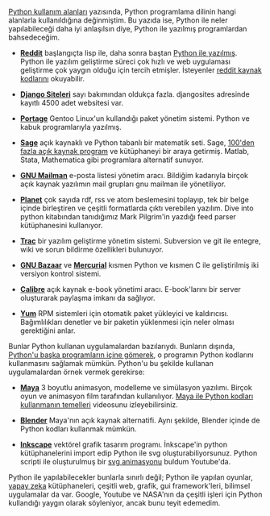 <!-- 
.. description: Yeni başlayanlar için, Python ile neler yapılabilir sorusuna cevap olarak, Python ile yazılmış programlardan bazı örnekler listeledim.
.. title: Python ile Yazılmış Programlar
.. author: Yaşar Arabacı
.. date: 2013/10/10 17:55:35
.. slug: python-ile-yazilmis-programlar
-->

[Python kullanım alanları](kullanim-alanlari.html) yazısında, Python programlama dilinin hangi alanlarla kullanıldığına değinmiştim.
Bu yazıda ise, Python ile neler yapılabileceği daha iyi anlaşılsın diye, Python ile yazılmış programlardan bahsedeceğim.

 * [**Reddit**](http://tr.reddit.com/)
başlangıçta lisp ile, daha sonra baştan [Python ile yazılmış](http://www.reddit.com/wiki/faq). Python ile
yazılım geliştirme süreci çok hızlı ve web uygulaması geliştirme çok yaygın olduğu için tercih etmişler. İsteyenler
[reddit kaynak kodlarını](https://github.com/reddit/reddit) okuyabilir.

 * [**Django Siteleri**](http://www.djangosites.org/highest-rated/)
sayı bakımından oldukça fazla. djangosites adresinde kayıtlı 4500 adet websitesi var.<!-- TEASER_END -->

 * [**Portage**](http://www.gentoo.org/proj/en/portage/)
Gentoo Linux'un kullandığı paket yönetim sistemi. Python ve kabuk programlarıyla yazılmış.

 * [**Sage**](http://www.sagemath.org/)
açık kaynaklı ve Python tabanlı bir matematik seti. Sage, [100'den fazla açık kaynak program](http://www.sagemath.org/links-components.html) ve
kütüphaneyi bir araya getirmiş. Matlab, Stata, Mathematica gibi programlara alternatif sunuyor.

 * [**GNU Mailman**](http://www.gnu.org/software/mailman/)
e-posta listesi yönetim aracı. Bildiğim kadarıyla birçok açık kaynak yazılımın mail grupları gnu mailman ile yönetiliyor.

 * [**Planet**](http://www.planetplanet.org/)
çok sayıda rdf, rss ve atom beslemesini toplayıp, tek bir belge içinde birleştiren ve çeşitli formatlarda çıktı verebilen yazılım. Dive into python kitabından
tanıdığımız Mark Pilgrim'in yazdığı feed parser kütüphanesini kullanıyor.

 * [**Trac**](http://trac.edgewall.org/)
bir yazılım geliştirme yönetim sistemi. Subversion ve git ile entegre, wiki ve sorun bildirme özellikleri bulunuyor.

 * [**GNU Bazaar**](http://bazaar.canonical.com/en/) ve [**Mercurial**](http://mercurial.selenic.com/)
kısmen Python ve kısmen C ile geliştirilmiş iki versiyon kontrol sistemi.

 * [**Calibre**](http://www.calibre-ebook.com/)
açık kaynak e-book yönetimi aracı. E-book'larını bir server oluşturarak paylaşma imkanı da sağlıyor.

 * [**Yum**](http://yum.baseurl.org/)
RPM sistemleri için otomatik paket yükleyici ve kaldırıcısı. Bağımlılıkları denetler ve bir paketin yüklenmesi için neler olması gerektiğini anlar.

Bunlar Python kullanan uygulamalardan bazılarıydı. Bunların dışında, [Python'u başka programların içine gömerek](http://docs.python.org/2/extending/embedding.html), o programın Python kodlarını kullanmasını sağlamak mümkün.
Python'u bu şekilde kullanan uygulamalardan örnek vermek gerekirse:

 * [**Maya**](http://www.autodesk.com/products/autodesk-maya/overview)
3 boyutlu animasyon, modelleme ve simülasyon yazılımı. Birçok oyun ve animasyon film tarafından kullanılıyor. [Maya ile Python kodları kullanmanın temelleri](http://vimeo.com/67579845) videosunu izleyebilirsiniz.

 * [**Blender**](http://www.blender.org/)
Maya'nın açık kaynak alternatifi. Aynı şekilde, Blender içinde de Python kodları kullanmak mümkün.

 * [**Inkscape**](http://inkscape.org/)
 vektörel grafik tasarım programı. İnkscape'in python kütüphanelerini import edip Python ile svg oluşturabiliyorsunuz. Python scripti ile oluşturulmuş bir [svg animasyonu](http://www.youtube.com/watch?v=GvR26wlWrSg) buldum Youtube'da.

Python ile yapılabilecekler bunlarla sınırlı değil; Python ile yapılan oyunlar, [yapay zeka](https://wiki.python.org/moin/PythonForArtificialIntelligence) kütüphaneleri, çeşitli web, grafik, gui framework'leri,
bilimsel uygulamalar da var. Google, Youtube ve NASA'nın da çeşitli işleri için Python kullandığı yaygın olarak söyleniyor, ancak bunu teyit edemedim. 
 
 